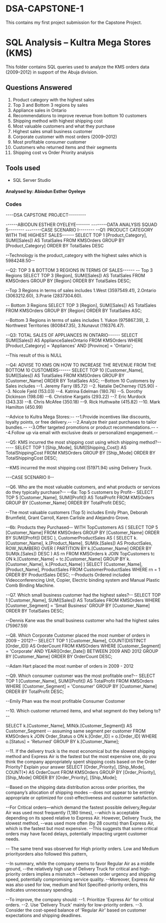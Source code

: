 # DSA-CAPSTONE-1
This contains my first project submission for the Capstone Project.

# SQL Analysis – Kultra Mega Stores (KMS)
This folder contains SQL queries used to analyze the KMS orders data (2009–2012) in support of the Abuja division.

## Questions Answered
1. Product category with the highest sales
2. Top 3 and Bottom 3 regions by sales
3. Appliance sales in Ontario
4. Recommendations to improve revenue from bottom 10 customers
5. Shipping method with highest shipping cost
6. Most valuable customers and what they purchase
7. Highest sales small business customer
8. Corporate customer with most orders (2009–2012)
9. Most profitable consumer customer
10. Customers who returned items and their segments
11. Shipping cost vs Order Priority analysis

## Tools used
- SQL Server Studio
#### Analysed by: Abiodun Esther Oyeleye

### Codes
----DSA CAPSTONE PROJECT---------

------ABIODUN ESTHER OYELEYE-------
--------DATA ANALYSIS SQUAD 5--------
--------CASE SCENARIO I--------
--Q1: PRODUCT CATEGORY WITH THE HIGHEST SALES------
SELECT TOP 1 [Product_Category], SUM([Sales]) AS TotalSales
FROM KMSOrders
GROUP BY [Product_Category]
ORDER BY TotalSales DESC

--Technology is the product_category with the highest sales which is 5984248.50--


--Q2: TOP 3 & BOTTOM 3 REGIONS IN TERMS OF SALES------
-- Top 3 Regions
SELECT TOP 3 [Region], SUM([Sales]) AS TotalSales
FROM KMSOrders
GROUP BY [Region]
ORDER BY TotalSales DESC;

--Top 3 Regions in terms of sales includes 1.West (3597549.41), 2.Ontario (3063212.60), 3.Prarie (2837304.60). 

-- Bottom 3 Regions
SELECT TOP 3 [Region], SUM([Sales]) AS TotalSales
FROM KMSOrders
GROUP BY [Region]
ORDER BY TotalSales ASC;

--Bottom 3 Regions in terms of sales includes 1. Yukon (975867.39), 2. Northwest Territories (800847.35), 3.Nunavut (116376.47). 


--Q3: TOTAL SALES OF APPLIANCES IN ONTARIO------
SELECT SUM([Sales]) AS ApplianceSalesOntario
FROM KMSOrders
WHERE [Product_Category] = 'Appliances' AND [Province] = 'Ontario';

--This result of this is NULL


--Q4: ADVISE TO KMS ON HOW TO INCREASE THE REVENUE FROM THE BOTTOM 10 CUSTOMERS------
SELECT TOP 10 [Customer_Name], SUM([Sales]) AS TotalSales
FROM KMSOrders
GROUP BY [Customer_Name]
ORDER BY TotalSales ASC;
--Bottom 10 Customers by Sales includes
--1. Jeremy Farry (85.72)
--2. Natalie DeCherney (125.90)
--3. Nicole Fjeld (153.03)
--4. Katrina Edelman (180.76)
--5. Dorothy Dickinson (198.08)
--6. Christine Kargatis (293.22)
--7. Eric Murdock (343.33)
--8. Chris McAfee (350.18)
--9. Rick Huthwaite (415.82)
--10. Mark Hamilton (450.99)

--Advice to Kultra Mega Stores:--
--1.Provide incentives like discounts, loyalty points, or free delivery.--
--2.Analyze their past purchases to tailor bundles.--
--3.Offer targeted promotions or product recommendations.--
--4.Follow up via email with exclusive deals or personalized engagement.--

--Q5: KMS incurred the most shipping cost using which shipping method?------
SELECT TOP 1 [Ship_Mode], SUM([Shipping_Cost]) AS TotalShippingCost
FROM KMSOrders
GROUP BY [Ship_Mode]
ORDER BY TotalShippingCost DESC;

--KMS incurred the most shipping cost (51971.94) using Delivery Truck.


---CASE SCENARIO II--

--Q6. Who are the most valuable customers, and what products or services do they typically purchase?-- 
--6a: Top 5 customers by Profit--
SELECT TOP 5 [Customer_Name], SUM([Profit]) AS TotalProfit
FROM KMSOrders
GROUP BY [Customer_Name]
ORDER BY TotalProfit DESC;

--The most valuable customers (Top 5) includes Emily Phan, Deborah Brumfield, Grant Carroll, Karen Carlisle and Alejandro Grove.

--6b: Products they Purchased--
WITH TopCustomers AS (
    SELECT TOP 5 [Customer_Name]
    FROM KMSOrders
    GROUP BY [Customer_Name]
    ORDER BY SUM([Profit]) DESC
),
CustomerProductSales AS (
    SELECT 
        k.[Customer_Name], 
        k.[Product_Name], 
        SUM(k.[Sales]) AS ProductSales,
        ROW_NUMBER() OVER (
            PARTITION BY k.[Customer_Name] 
            ORDER BY SUM(k.[Sales]) DESC
        ) AS rn
    FROM KMSOrders k
    JOIN TopCustomers tc ON k.[Customer_Name] = tc.[Customer_Name]
    GROUP BY k.[Customer_Name], k.[Product_Name]
)
SELECT 
    [Customer_Name], 
    [Product_Name], 
    ProductSales
FROM CustomerProductSales
WHERE rn = 1
ORDER BY ProductSales DESC;
--Products Ordered included Videoconferencing Unit, Copier, Electric binding system and Manual Plastic Comb Binding Machine.


--Q7. Which small business customer had the highest sales?-- 
SELECT TOP 1 [Customer_Name], SUM([Sales]) AS TotalSales
FROM KMSOrders
WHERE [Customer_Segment] = 'Small Business'
GROUP BY [Customer_Name]
ORDER BY TotalSales DESC;

--Dennis Kane was the small business customer who had the highest sales (75967.59)

--Q8. Which Corporate Customer placed the most number of orders in 2009 – 2012?-- 
SELECT TOP 1 [Customer_Name], COUNT(DISTINCT [Order_ID]) AS OrderCount
FROM KMSOrders
WHERE [Customer_Segment] = 'Corporate'
  AND YEAR([Order_Date]) BETWEEN 2009 AND 2012
GROUP BY [Customer_Name]
ORDER BY OrderCount DESC;

--Adam Hart placed the most number of orders in 2009 - 2012


--Q9. Which consumer customer was the most profitable one?-- 
SELECT TOP 1 [Customer_Name], SUM([Profit]) AS TotalProfit
FROM KMSOrders
WHERE [Customer_Segment] = 'Consumer'
GROUP BY [Customer_Name]
ORDER BY TotalProfit DESC;

--Emily Phan was the most profitable Consumer Costomer


--10. Which customer returned items, and what segment do they belong to?--

SELECT 
    k.[Customer_Name], 
    MIN(k.[Customer_Segment]) AS Customer_Segment  -- assuming same segment per customer
FROM KMSOrders k
JOIN Order_Status o ON k.[Order_ID] = o.[Order_ID]
WHERE o.[Status] = 'Returned'
GROUP BY k.[Customer_Name];

--11. If the delivery truck is the most economical but the slowest shipping method and Express Air is the fastest but the most expensive one, do you think the company appropriately spent shipping costs based on the Order Priority? Explain your answer
SELECT 
    [Order_Priority],
    [Ship_Mode],
    COUNT(*) AS OrderCount
FROM KMSOrders
GROUP BY [Order_Priority], [Ship_Mode]
ORDER BY [Order_Priority], [Ship_Mode];


--Based on the shipping data distribution across order priorities, the company’s allocation of shipping modes 
--does not appear to be entirely appropriate or optimized for cost-effectiveness and customer satisfaction.

--For Critical orders—which demand the fastest possible delivery,Regular Air was used most frequently (1,180 times), 
--which is acceptable depending on its speed relative to Express Air. However, Delivery Truck, the slowest method,
--was used more often (by 28 counts) than Express Air, which is the fastest but most expensive. 
--This suggests that some critical orders may have faced delays, potentially impacting urgent customer needs.

-- The same trend was observed for High priority orders. Low and Medium priorityorders also followed this pattern,

--In summary, while the company seems to favor Regular Air as a middle ground,
--the relatively high use of Delivery Truck for critical and high-priority orders implies a mismatch
--between order urgency and shipping speed, potentially compromising service quality.
--Moreover, Express Air was also used for low, medium and Not Specified-priority orders, this indicates unnecessary spending.

--To improve, the company should:
--1. Prioritize 'Express Air' for critical orders.
--2. Use 'Delivery Truck' mainly for low-priority orders.
--3. Consider the cost-speed balance of 'Regular Air' based on customer expectations and shipping deadlines.

